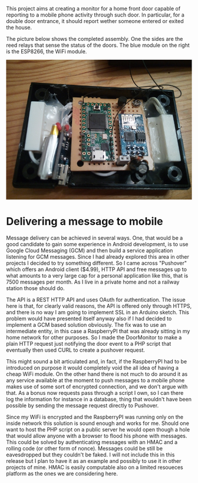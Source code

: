 This project aims at creating a monitor for a home front door capable of reporting to a mobile phone activity through such door. In particular, for a double door entrance, it should report wether someone entered or exited the house.

The picture below shows the completed assembly. One the sides are the reed relays that sense the status of the doors. The blue module on the right is the ESP8266, the WiFi module.

![Proto](documentation/proto.png)

Delivering a message to mobile
=========================

Message delivery can be achieved in several ways. One, that would be a good candidate to gain some experience in Android development, is to use Google Cloud Messaging (GCM) and then build a service application listening for GCM messages. Since I had already explored this area in other projects I decided to try something different. So I came across "Pushover" which offers an Android client ($4.99), HTTP API and free messages up to what amounts to a very large cap for a personal application like this, that is 7500 messages per month. As I live in a private home and not a railway station those should do.

The API is a REST HTTP API and uses OAuth for authentication. The issue here is that, for clearly valid reasons, the API is offered only through HTTPS, and there is no way I am going to implement SSL in an Arduino sketch. This problem would have presented itself anyway also if I had decided to implement a GCM based solution obviously. The fix was to use an intermediate entity, in this case a RaspberryPI that was already sitting in my home network for other purposes. So I made the DoorMonitor to make a plain HTTP request just notifying the door event to a PHP script that eventually then used CURL to create a pushover request.

This might sound a bit articulated and, in fact, if the RaspberryPI had to be introduced on purpose it would completely void the all idea of having a cheap WiFi module. On the other hand there is not much to do around it as any service available at the moment to push messages to a mobile phone makes use of some sort of encrypted connection, and we don't argue with that. As a bonus now requests pass through a script I own, so I can there log the information for instance in a database, thing that wouldn't have been possible by sending the message request directly to Pushover.

Since my WiFi is encrypted and the RaspberryPI was running only on the inside network this solution is sound enough and works for me. Should one want to host the PHP script on a public server he would open though a hole that would allow anyone with a browser to flood his phone with messages. This could be solved by authenticating messages with an HMAC and a rolling code (or other form of nonce). Messages could be still be eavesdropped but they couldn't be faked. I will not include this in this release but I plan to have it as an example and possibly to use it in other projects of mine. HMAC is easily computable also on a limited resoueces platform as the ones we are considering here.
